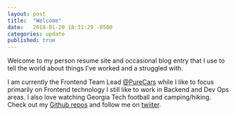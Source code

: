 ```yaml
---
layout: post
title:  "Welcome"
date:   2018-01-20 18:31:29 -0500
categories: update
published: true
---
```

Welcome to my person resume site and occasional blog entry that I use to tell the world about things I've
worked and a struggled with.

I am currently the Frontend Team Lead [@PureCars][purecars-org] while I like to focus primarily on Frontend technology I still like to work in Backend and Dev Ops areas. I also love watching Georgia Tech football and camping/hiking. Check out my [Github repos][craigmr-repos] and follow me on [twiiter][craigmr-twitter].

[craigmr-repos]: https://github.com/craigmr?tab=repositories
[craigmr-twitter]: https://twitter.com/_craigmr
[purecars-org]:   https://github.com/PureCars
